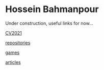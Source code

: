# Hossein Bahmanpour

Under construction, useful links for now...

[CV2021](https://docs.google.com/viewer?url=https://raw.githubusercontent.com/hosseinbahmanpour.github.io/blob/ef62e3e2b6ef75a7ba34ba0da31a8a2344521819/CV2021.pdf "Hossein's public CV")

[repositories](https://github.com/hosseinbahmanpour "Hossein's repositories")

[games](https://bahmanpour.wordpress.com "Hossein's games")

[articles](https://hosseinbahmanpour.blogspot.com "Hossein's articles")

